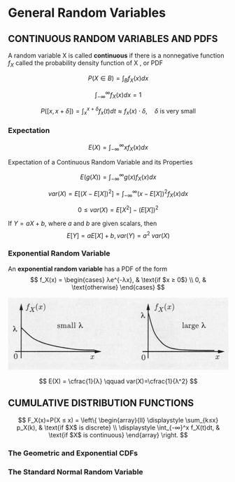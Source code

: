 # General Random Variables

## CONTINUOUS RANDOM VARIABLES AND PDFS

A random variable X is called **continuous** if there is a nonnegative function $f_X$ called the probability density function of X , or PDF

$$
P ( X ∈ B ) = \int_B f_X (x)dx
$$

$$
\int_{-∞}^∞ f_X (x)dx = 1
$$

$$P([x, x + δ]) = \int_x^{x+δ}f_x(t) dt ≈ f_x(x) ⋅ δ ,\quad δ \text{ is very small}$$

### Expectation

$$E(X) = \int_{-∞}^∞ xf_X (x)dx$$

Expectation of a Continuous Random Variable and its Properties

$$E(g(X)) = \int_{-∞}^∞ g(x) f_X (x)dx$$

$$var(X) = E [(X-E[X])^2] = \int_{-∞}^∞ (x-E[X])^2 f_X(x)dx$$

$$0 ≤ var(X) = E[X^2]-(E[X])^2$$

If $Y = aX + b$, where $a$ and $b$ are given scalars, then
$$E[Y] = aE[X] + b, var(Y) = a^2\ var(X) $$

### Exponential Random Variable

An **exponential random variable** has a PDF of the form
$$
f_X(x) =
\begin{cases}
λe^{-λx},  & \text{if $x ≥ 0$} \\
0, & \text{otherwise}
\end{cases}
$$

![](assets/3-General_Random_Variables-82c25.png)

$$
E(X) = \cfrac{1}{λ} \qquad var(X)=\cfrac{1}{λ^2}
$$

## CUMULATIVE DISTRIBUTION FUNCTIONS

$$
F_X(x)=P(X ≤ x) =
\left\{ \begin{array}{ll}
\displaystyle \sum_{k≤x} p_X(k),  & \text{if $X$ is discrete} \\
\displaystyle \int_{-∞}^x f_X(t)dt, & \text{if $X$ is continuous}
\end{array} \right.
$$

### The Geometric and Exponential CDFs

### The Standard Normal Random Variable
